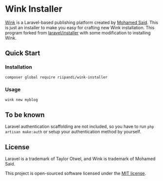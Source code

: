 # Wink Installer

[Wink](https://wink.themsaid.com/) is a Laravel-based publishing platform
created by [Mohamed Said](https://themsaid.com/). This is just an installer
to make you easy for crafting new Wink installation. This program forked
from [laravel/installer](https://github.com/laravel/installer) with some
modification to installing Wink.

## Quick Start

### Installation

```sh
composer global require riipandi/wink-installer
```

### Usage

```sh
wink new myblog
```

## To be known

Laravel authentication scaffolding are not included, so you have to run
`php artisan make:auth` or setup your authentication method by yourself.

## License

Laravel is a trademark of Taylor Otwel, and Wink is trademark of Mohamed Said.

This project is open-sourced software licensed under the [MIT license](./LICENSE.txt).
